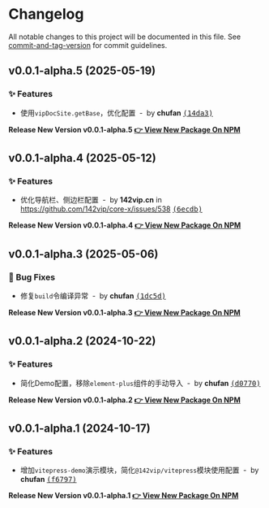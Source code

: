 # Changelog

All notable changes to this project will be documented in this file. See [commit-and-tag-version](https://github.com/absolute-version/commit-and-tag-version) for commit guidelines.

<!-- #region recent-alpha -->

## v0.0.1-alpha.5 (2025-05-19)

### ✨ Features

- 使用`vipDocSite.getBase`，优化配置 &nbsp;-&nbsp; by **chufan** [<samp>(14da3)</samp>](https://github.com/142vip/core-x/commit/14da378)

**Release New Version v0.0.1-alpha.5 [👉 View New Package On NPM](https://www.npmjs.com/package/vitepress-demo)**

## v0.0.1-alpha.4 (2025-05-12)

### ✨ Features

- 优化导航栏、侧边栏配置 &nbsp;-&nbsp; by **142vip.cn** in https://github.com/142vip/core-x/issues/538 [<samp>(6ecdb)</samp>](https://github.com/142vip/core-x/commit/6ecdb51)

**Release New Version v0.0.1-alpha.4 [👉 View New Package On NPM](https://www.npmjs.com/package/vitepress-demo)**

## v0.0.1-alpha.3 (2025-05-06)

### 🐛 Bug Fixes

- 修复`build`令编译异常 &nbsp;-&nbsp; by **chufan** [<samp>(1dc5d)</samp>](https://github.com/142vip/core-x/commit/1dc5d95)

**Release New Version v0.0.1-alpha.3 [👉 View New Package On NPM](https://www.npmjs.com/package/vitepress-demo)**

## v0.0.1-alpha.2 (2024-10-22)

### ✨ Features

- 简化Demo配置，移除`element-plus`组件的手动导入 &nbsp;-&nbsp; by **chufan** [<samp>(d0770)</samp>](https://github.com/142vip/core-x/commit/d07700c)

**Release New Version v0.0.1-alpha.2 [👉 View New Package On NPM](https://www.npmjs.com/package/vitepress-demo)**

## v0.0.1-alpha.1 (2024-10-17)

### ✨ Features

- 增加`vitepress-demo`演示模块，简化`@142vip/vitepress`模块使用配置 &nbsp;-&nbsp; by **chufan** [<samp>(f6797)</samp>](https://github.com/142vip/core-x/commit/f679759)

**Release New Version v0.0.1-alpha.1 [👉 View New Package On NPM](https://www.npmjs.com/package/vitepress-demo)**

<!-- #endregion recent-alpha -->
